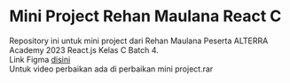 # Mini Project Rehan Maulana React C
Repository ini untuk mini project dari Rehan Maulana Peserta ALTERRA Academy 2023 React.js Kelas C Batch 4. <br />
Link Figma [disini](https://www.figma.com/file/CZODpPTCIn8rr1OexJ5Sg8/Mini_Project-Rehan_Maulana?type=design&node-id=0-1) <br />
Untuk video perbaikan ada di perbaikan mini project.rar
